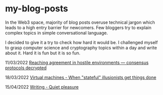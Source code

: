 # my-blog-posts

In the Web3 space, majority of blog posts overuse technical jargon which leads to a high entry barrier for newcomers. Few bloggers try to explain complex topics in simple conversational language.

I decided to give it a try to check how hard it would be. I challenged myself to grasp computer science and cryptography topics within a day and write about it. Hard it is fun but it is so fun. 


11/03/2022 [Reaching agreement in hostile environments — consensus protocols decrypted](https://medium.com/@andynk/reaching-agreement-in-hostile-environments-consensus-protocols-decrypted-dab798500c79)

18/03/2022 [Virtual machines - When "stateful" illusionists get things done](https://medium.com/@andynk/virtual-machines-when-stateful-illusionists-get-things-done-90c89a9d650d)

15/04/2022 [Writing - Quiet pleasure](https://medium.com/@andynk/writing-quiet-pleasure-687222f7ef5e)
